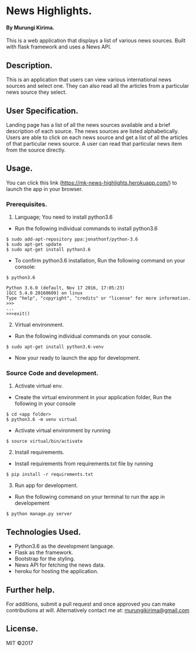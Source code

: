 # News Highlights.
#### By Murungi Kirima.
This is a web application that displays a list of various news sources. Built with flask framework and uses a News API.

## Description.
This is an application that users can view various international news sources and select one. They can also read all the articles from a particular news source they select.

## User Specification.
Landing page has a list of all the news sources available and a brief description of each source.
The news sources are listed alphabetically.
Users are able to click on each news source and get a list of all the articles of that particular news source.
A user can read that particular news item from the source directly.

## Usage.
You can click this link (https://mk-news-highlights.herokuapp.com/) to launch the app in your browser.

### Prerequisites.
1. Language; You need to install python3.6
* Run the following individual commands to install python3.6
```
$ sudo add-apt-repository ppa:jonathonf/python-3.6
$ sudo apt-get update
$ sudo apt-get install python3.6
```
* To confirm python3.6 installation, Run the
following command on your console:
```
$ python3.6

Python 3.6.0 (default, Nov 17 2016, 17:05:23) 
[GCC 5.4.0 20160609] on linux
Type "help", "copyright", "credits" or "license" for more information.
>>>
...
>>>exit()
```
2. Virtual environment.
* Run the following individual commands on your console.
```
$ sudo apt-get install python3.6-venv
```

* Now your ready to launch the app for development.

### Source Code and development.
1. Activate virtual env.
* Create the virtual environment in your application folder, Run the following in your console
```
$ cd <app folder>
$ python3.6 -m venv virtual
```
* Activate virtual environment by running
```
$ source virtual/bin/activate
```
2. Install requirements.
* Install requirements from requirements.txt file by running
```
$ pip install -r requirements.txt
```
3. Run app for development.
* Run the following command on your terminal to run the app in developement
```
$ python manage.py server
```

## Technologies Used.
* Python3.6 as the development language. 
* Flask as the framework.
* Bootstrap for the styling. 
* News API for fetching the news data. 
* heroku for hosting the application. 

## Further help.
For additions, submit a pull request and once approved you can make contributions at will. Alternatively contact me at: murungikirima@gmail.com

## License.
MIT ©2017
